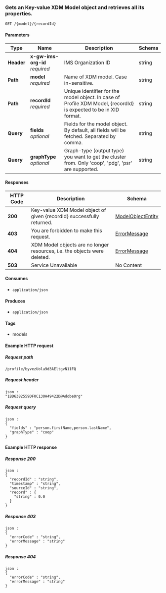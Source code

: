 
<a name="getmodelobjectroute"></a>
### Gets an Key-value XDM Model object and retrieves all its properties.
```
GET /{model}/{recordId}
```


#### Parameters

|Type|Name|Description|Schema|
|---|---|---|---|
|**Header**|**x-gw-ims-org-id**  <br>*required*|IMS Organization ID|string|
|**Path**|**model**  <br>*required*|Name of XDM model. Case in-sensitive.|string|
|**Path**|**recordId**  <br>*required*|Unique identifier for the model object. In case of Profile XDM Model, {recordId} is expected to be in XID format.|string|
|**Query**|**fields**  <br>*optional*|Fields for the model object. By default, all fields will be fetched. Separated by comma.|string|
|**Query**|**graphType**  <br>*optional*|Graph-type (output type) you want to get the cluster from. Only 'coop', 'pdg', 'psr' are supported.|string|


#### Responses

|HTTP Code|Description|Schema|
|---|---|---|
|**200**|Key-value XDM Model object of given {recordId} successfully returned.|[ModelObjectEntity](../definitions/ModelObjectEntity.md#modelobjectentity)|
|**403**|You are forbidden to make this request.|[ErrorMessage](../definitions/ErrorMessage.md#errormessage)|
|**404**|XDM Model objects are no longer resources, i.e. the objects were deleted.|[ErrorMessage](../definitions/ErrorMessage.md#errormessage)|
|**503**|Service Unavailable|No Content|


#### Consumes

* `application/json`


#### Produces

* `application/json`


#### Tags

* models


#### Example HTTP request

##### Request path
```
/profile/byvezUola9d3AEltgvN11FQ
```


##### Request header
```
json :
"1BD6382559DF0C130A49422D@AdobeOrg"
```


##### Request query
```
json :
{
  "fields" : "person.firstName,person.lastName",
  "graphType" : "coop"
}
```


#### Example HTTP response

##### Response 200
```
json :
{
  "recordId" : "string",
  "timestamp" : "string",
  "sourceId" : "string",
  "record" : {
    "string" : 0.0
  }
}
```


##### Response 403
```
json :
{
  "errorCode" : "string",
  "errorMessage" : "string"
}
```


##### Response 404
```
json :
{
  "errorCode" : "string",
  "errorMessage" : "string"
}
```



